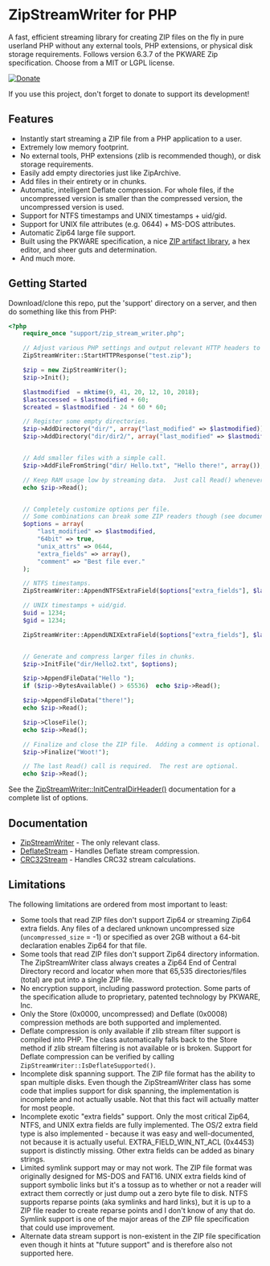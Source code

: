 ZipStreamWriter for PHP
=======================

A fast, efficient streaming library for creating ZIP files on the fly in pure userland PHP without any external tools, PHP extensions, or physical disk storage requirements.  Follows version 6.3.7 of the PKWARE Zip specification.  Choose from a MIT or LGPL license.

[![Donate](https://cubiclesoft.com/res/donate-shield.png)](https://cubiclesoft.com/donate/)

If you use this project, don't forget to donate to support its development!

Features
--------

* Instantly start streaming a ZIP file from a PHP application to a user.
* Extremely low memory footprint.
* No external tools, PHP extensions (zlib is recommended though), or disk storage requirements.
* Easily add empty directories just like ZipArchive.
* Add files in their entirety or in chunks.
* Automatic, intelligent Deflate compression.  For whole files, if the uncompressed version is smaller than the compressed version, the uncompressed version is used.
* Support for NTFS timestamps and UNIX timestamps + uid/gid.
* Support for UNIX file attributes (e.g. 0644) + MS-DOS attributes.
* Automatic Zip64 large file support.
* Built using the PKWARE specification, a nice [ZIP artifact library](https://github.com/corkami/pocs/tree/master/zip), a hex editor, and sheer guts and determination.
* And much more.

Getting Started
---------------

Download/clone this repo, put the 'support' directory on a server, and then do something like this from PHP:

```php
<?php
	require_once "support/zip_stream_writer.php";

	// Adjust various PHP settings and output relevant HTTP headers to trigger a download.
	ZipStreamWriter::StartHTTPResponse("test.zip");

	$zip = new ZipStreamWriter();
	$zip->Init();

	$lastmodified  = mktime(9, 41, 20, 12, 10, 2018);
	$lastaccessed = $lastmodified + 60;
	$created = $lastmodified - 24 * 60 * 60;

	// Register some empty directories.
	$zip->AddDirectory("dir/", array("last_modified" => $lastmodified));
	$zip->AddDirectory("dir/dir2/", array("last_modified" => $lastmodified));


	// Add smaller files with a simple call.
	$zip->AddFileFromString("dir/ Hello.txt", "Hello there!", array());

	// Keep RAM usage low by streaming data.  Just call Read() whenever to clear out the internal buffer.
	echo $zip->Read();


	// Completely customize options per file.
	// Some combinations can break some ZIP readers though (see documentation).
	$options = array(
		"last_modified" => $lastmodified,
		"64bit" => true,
		"unix_attrs" => 0644,
		"extra_fields" => array(),
		"comment" => "Best file ever."
	);

	// NTFS timestamps.
	ZipStreamWriter::AppendNTFSExtraField($options["extra_fields"], $lastmodified, $lastaccessed, $created);

	// UNIX timestamps + uid/gid.
	$uid = 1234;
	$gid = 1234;

	ZipStreamWriter::AppendUNIXExtraField($options["extra_fields"], $lastaccessed, $lastmodified, $uid, $gid);


	// Generate and compress larger files in chunks.
	$zip->InitFile("dir/Hello2.txt", $options);

	$zip->AppendFileData("Hello ");
	if ($zip->BytesAvailable() > 65536)  echo $zip->Read();

	$zip->AppendFileData("there!");
	echo $zip->Read();

	$zip->CloseFile();
	echo $zip->Read();

	// Finalize and close the ZIP file.  Adding a comment is optional.
	$zip->Finalize("Woot!");

	// The last Read() call is required.  The rest are optional.
	echo $zip->Read();
```

See the [ZipStreamWriter::InitCentralDirHeader()](docs/zip_stream_writer.md#zipstreamwriterinitcentraldirheaderoptions--array-dostype--zipstreamwriterfile_attribute_msdos_archive) documentation for a complete list of options.

Documentation
-------------

* [ZipStreamWriter](docs/zip_stream_writer.md) - The only relevant class.
* [DeflateStream](https://github.com/cubiclesoft/ultimate-web-scraper/blob/master/docs/deflate_stream.md) - Handles Deflate stream compression.
* [CRC32Stream](https://github.com/cubiclesoft/ultimate-web-scraper/blob/master/docs/crc32_stream.md) - Handles CRC32 stream calculations.

Limitations
-----------

The following limitations are ordered from most important to least:

* Some tools that read ZIP files don't support Zip64 or streaming Zip64 extra fields.  Any files of a declared unknown uncompressed size (`uncompressed_size` = -1) or specified as over 2GB without a 64-bit declaration enables Zip64 for that file.
* Some tools that read ZIP files don't support Zip64 directory information.  The ZipStreamWriter class always creates a Zip64 End of Central Directory record and locator when more that 65,535 directories/files (total) are put into a single ZIP file.
* No encryption support, including password protection.  Some parts of the specification allude to proprietary, patented technology by PKWARE, Inc.
* Only the Store (0x0000, uncompressed) and Deflate (0x0008) compression methods are both supported and implemented.
* Deflate compression is only available if zlib stream filter support is compiled into PHP.  The class automatically falls back to the Store method if zlib stream filtering is not available or is broken.  Support for Deflate compression can be verified by calling `ZipStreamWriter::IsDeflateSupported()`.
* Incomplete disk spanning support.  The ZIP file format has the ability to span multiple disks.  Even though the ZipStreamWriter class has some code that implies support for disk spanning, the implementation is incomplete and not actually usable.  Not that this fact will actually matter for most people.
* Incomplete exotic "extra fields" support.  Only the most critical Zip64, NTFS, and UNIX extra fields are fully implemented.  The OS/2 extra field type is also implemented - because it was easy and well-documented, not because it is actually useful.  EXTRA_FIELD_WIN_NT_ACL (0x4453) support is distinctly missing.  Other extra fields can be added as binary strings.
* Limited symlink support may or may not work.  The ZIP file format was originally designed for MS-DOS and FAT16.  UNIX extra fields kind of support symbolic links but it's a tossup as to whether or not a reader will extract them correctly or just dump out a zero byte file to disk.  NTFS supports reparse points (aka symlinks and hard links), but it is up to a ZIP file reader to create reparse points and I don't know of any that do.  Symlink support is one of the major areas of the ZIP file specification that could use improvement.
* Alternate data stream support is non-existent in the ZIP file specification even though it hints at "future support" and is therefore also not supported here.

